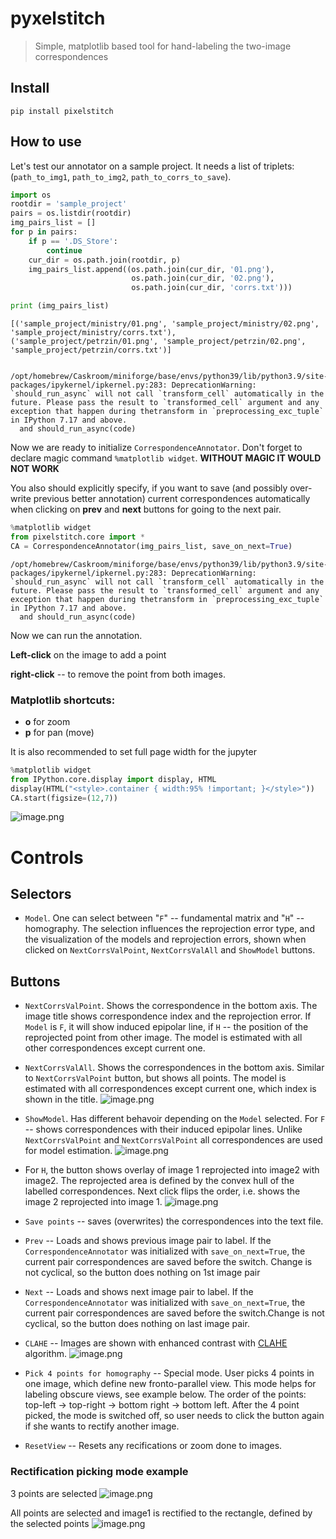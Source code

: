 # pyxelstitch
> Simple, matplotlib based tool for hand-labeling the two-image correspondences


## Install

`pip install pixelstitch`

## How to use

Let's test our annotator on a sample project. It needs a list of triplets: (`path_to_img1`, `path_to_img2`, `path_to_corrs_to_save`).

```python
import os
rootdir = 'sample_project'
pairs = os.listdir(rootdir)
img_pairs_list = []
for p in pairs:
    if p == '.DS_Store':
        continue
    cur_dir = os.path.join(rootdir, p)
    img_pairs_list.append((os.path.join(cur_dir, '01.png'),
                           os.path.join(cur_dir, '02.png'),
                           os.path.join(cur_dir, 'corrs.txt')))

print (img_pairs_list)
```

    [('sample_project/ministry/01.png', 'sample_project/ministry/02.png', 'sample_project/ministry/corrs.txt'), ('sample_project/petrzin/01.png', 'sample_project/petrzin/02.png', 'sample_project/petrzin/corrs.txt')]


    /opt/homebrew/Caskroom/miniforge/base/envs/python39/lib/python3.9/site-packages/ipykernel/ipkernel.py:283: DeprecationWarning: `should_run_async` will not call `transform_cell` automatically in the future. Please pass the result to `transformed_cell` argument and any exception that happen during thetransform in `preprocessing_exc_tuple` in IPython 7.17 and above.
      and should_run_async(code)


Now we are ready to initialize `CorrespondenceAnnotator`. Don't forget to declare magic command ```%matplotlib widget```.
**WITHOUT MAGIC IT WOULD NOT WORK**

You also should explicitly specify, if you want to save (and possibly over-write previous better annotation) current correspondences automatically when clicking on **prev** and **next** buttons for going to the next pair. 

```python
%matplotlib widget
from pixelstitch.core import *
CA = CorrespondenceAnnotator(img_pairs_list, save_on_next=True)
```

    /opt/homebrew/Caskroom/miniforge/base/envs/python39/lib/python3.9/site-packages/ipykernel/ipkernel.py:283: DeprecationWarning: `should_run_async` will not call `transform_cell` automatically in the future. Please pass the result to `transformed_cell` argument and any exception that happen during thetransform in `preprocessing_exc_tuple` in IPython 7.17 and above.
      and should_run_async(code)


Now we can run the annotation. 

**Left-click** on the image to add a point 

**right-click** -- to remove the point from both images. 

### Matplotlib shortcuts:

- **o** for zoom 
- **p** for pan (move)

It is also recommended to set full page width for the jupyter


```python
%matplotlib widget
from IPython.core.display import display, HTML
display(HTML("<style>.container { width:95% !important; }</style>"))
CA.start(figsize=(12,7))
```

![image.png](index_files/att_00008.png)

# Controls

## Selectors

- `Model`. One can select between "`F`" -- fundamental matrix and "`H`" -- homography. The selection influences the reprojection error type, and the visualization of the models and reprojection errors, shown when clicked on `NextCorrsValPoint`,  `NextCorrsValAll` and  `ShowModel` buttons.

## Buttons

- `NextCorrsValPoint`. Shows the correspondence in the bottom axis. The image title shows correspondence index and the reprojection error. If `Model` is `F`, it will show induced epipolar line, if `H` -- the position of the reprojected point from other image. The model is estimated with all other correspondences except current one. 

- `NextCorrsValAll`. Shows the correspondences in the bottom axis. Similar to `NextCorrsValPoint` button, but shows all points. The model is estimated with all  correspondences except current one, which index is shown in the title. 
![image.png](index_files/att_00005.png)


- `ShowModel`. Has different behavoir depending on the `Model` selected. For `F` -- shows correspondences with their induced epipolar lines. Unlike `NextCorrsValPoint` and `NextCorrsValPoint` all correspondences are used for model estimation. 
![image.png](index_files/att_00003.png)

- For `H`, the button shows overlay of image 1 reprojected into image2 with image2. The reprojected area is defined by the convex hull of the labelled correspondences. Next click flips the order, i.e. shows the image 2 reprojected into image 1.
![image.png](index_files/att_00002.png)

- `Save points` -- saves (overwrites) the correspondences into the text file.

- `Prev` -- Loads and shows previous image pair to label. If the `CorrespondenceAnnotator` was initialized with `save_on_next=True`, the current pair correspondences are saved before the switch. Change is not cyclical, so the button does nothing on 1st image pair

- `Next` -- Loads and shows next image pair to label. If the `CorrespondenceAnnotator` was initialized with `save_on_next=True`, the current pair correspondences are saved before the switch.Change is not cyclical, so the button does nothing on last image pair.

- `CLAHE` -- Images are shown with enhanced contrast with [CLAHE](http://amroamroamro.github.io/mexopencv/opencv/clahe_demo_gui.html) algorithm.
![image.png](index_files/att_00004.png)


- `Pick 4 points for homography` -- Special mode. User picks 4 points in one image, which define new fronto-parallel view. This mode helps for labeling obscure views, see example below. The order of the points: top-left -> top-right -> bottom right -> bottom left. After the 4 point picked, the mode is switched off, so user needs to click the button again if she wants to rectify another image.

- `ResetView` -- Resets any recifications or zoom done to images.



### Rectification picking mode example

3 points are selected
![image.png](index_files/att_00006.png)

All points are selected and image1 is rectified to the rectangle, defined by the selected points
![image.png](index_files/att_00007.png)
